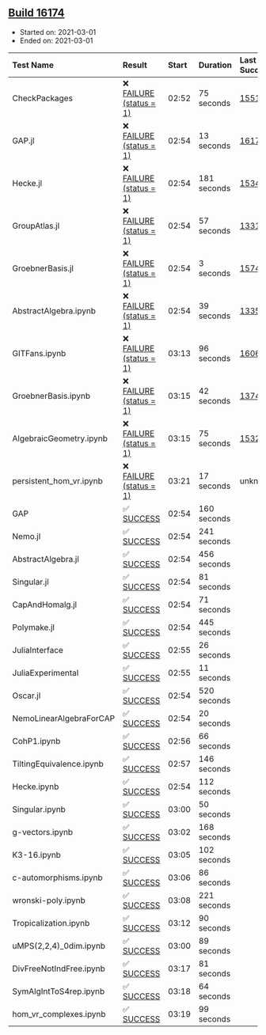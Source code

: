 ## [Build 16174](https://oscarci.mathematik.uni-kl.de/job/oscar/16174/)

* Started on: 2021-03-01
* Ended on: 2021-03-01

| Test Name    | Result | Start | Duration | Last Success | First Failure |
|:-------------|:-------|:------|:---------|:-------------|:--------------|
| CheckPackages | ❌ [FAILURE (status = 1)](https://oscarci.mathematik.uni-kl.de/job/oscar/16174/artifact/logs/build-16174/CheckPackages.log) | 02:52 | 75 seconds | [15514](https://oscarci.mathematik.uni-kl.de/job/oscar/15514/) | [15515](https://oscarci.mathematik.uni-kl.de/job/oscar/15515/) |
| GAP.jl | ❌ [FAILURE (status = 1)](https://oscarci.mathematik.uni-kl.de/job/oscar/16174/artifact/logs/build-16174/GAP.jl.log) | 02:54 | 13 seconds | [16173](https://oscarci.mathematik.uni-kl.de/job/oscar/16173/) | [16174](https://oscarci.mathematik.uni-kl.de/job/oscar/16174/) |
| Hecke.jl | ❌ [FAILURE (status = 1)](https://oscarci.mathematik.uni-kl.de/job/oscar/16174/artifact/logs/build-16174/Hecke.jl.log) | 02:54 | 181 seconds | [15344](https://oscarci.mathematik.uni-kl.de/job/oscar/15344/) | [15348](https://oscarci.mathematik.uni-kl.de/job/oscar/15348/) |
| GroupAtlas.jl | ❌ [FAILURE (status = 1)](https://oscarci.mathematik.uni-kl.de/job/oscar/16174/artifact/logs/build-16174/GroupAtlas.jl.log) | 02:54 | 57 seconds | [13311](https://oscarci.mathematik.uni-kl.de/job/oscar/13311/) | [13312](https://oscarci.mathematik.uni-kl.de/job/oscar/13312/) |
| GroebnerBasis.jl | ❌ [FAILURE (status = 1)](https://oscarci.mathematik.uni-kl.de/job/oscar/16174/artifact/logs/build-16174/GroebnerBasis.jl.log) | 02:54 | 3 seconds | [15745](https://oscarci.mathematik.uni-kl.de/job/oscar/15745/) | [15746](https://oscarci.mathematik.uni-kl.de/job/oscar/15746/) |
| AbstractAlgebra.ipynb | ❌ [FAILURE (status = 1)](https://oscarci.mathematik.uni-kl.de/job/oscar/16174/artifact/logs/build-16174/AbstractAlgebra.ipynb.log) | 02:54 | 39 seconds | [13355](https://oscarci.mathematik.uni-kl.de/job/oscar/13355/) | [13356](https://oscarci.mathematik.uni-kl.de/job/oscar/13356/) |
| GITFans.ipynb | ❌ [FAILURE (status = 1)](https://oscarci.mathematik.uni-kl.de/job/oscar/16174/artifact/logs/build-16174/GITFans.ipynb.log) | 03:13 | 96 seconds | [16068](https://oscarci.mathematik.uni-kl.de/job/oscar/16068/) | [16069](https://oscarci.mathematik.uni-kl.de/job/oscar/16069/) |
| GroebnerBasis.ipynb | ❌ [FAILURE (status = 1)](https://oscarci.mathematik.uni-kl.de/job/oscar/16174/artifact/logs/build-16174/GroebnerBasis.ipynb.log) | 03:15 | 42 seconds | [13748](https://oscarci.mathematik.uni-kl.de/job/oscar/13748/) | [13749](https://oscarci.mathematik.uni-kl.de/job/oscar/13749/) |
| AlgebraicGeometry.ipynb | ❌ [FAILURE (status = 1)](https://oscarci.mathematik.uni-kl.de/job/oscar/16174/artifact/logs/build-16174/AlgebraicGeometry.ipynb.log) | 03:15 | 75 seconds | [15322](https://oscarci.mathematik.uni-kl.de/job/oscar/15322/) | [15323](https://oscarci.mathematik.uni-kl.de/job/oscar/15323/) |
| persistent_hom_vr.ipynb | ❌ [FAILURE (status = 1)](https://oscarci.mathematik.uni-kl.de/job/oscar/16174/artifact/logs/build-16174/persistent_hom_vr.ipynb.log) | 03:21 | 17 seconds | unknown | unknown |
| GAP | ✅ [SUCCESS](https://oscarci.mathematik.uni-kl.de/job/oscar/16174/artifact/logs/build-16174/GAP.log) | 02:54 | 160 seconds |  |  |
| Nemo.jl | ✅ [SUCCESS](https://oscarci.mathematik.uni-kl.de/job/oscar/16174/artifact/logs/build-16174/Nemo.jl.log) | 02:54 | 241 seconds |  |  |
| AbstractAlgebra.jl | ✅ [SUCCESS](https://oscarci.mathematik.uni-kl.de/job/oscar/16174/artifact/logs/build-16174/AbstractAlgebra.jl.log) | 02:54 | 456 seconds |  |  |
| Singular.jl | ✅ [SUCCESS](https://oscarci.mathematik.uni-kl.de/job/oscar/16174/artifact/logs/build-16174/Singular.jl.log) | 02:54 | 81 seconds |  |  |
| CapAndHomalg.jl | ✅ [SUCCESS](https://oscarci.mathematik.uni-kl.de/job/oscar/16174/artifact/logs/build-16174/CapAndHomalg.jl.log) | 02:54 | 71 seconds |  |  |
| Polymake.jl | ✅ [SUCCESS](https://oscarci.mathematik.uni-kl.de/job/oscar/16174/artifact/logs/build-16174/Polymake.jl.log) | 02:54 | 445 seconds |  |  |
| JuliaInterface | ✅ [SUCCESS](https://oscarci.mathematik.uni-kl.de/job/oscar/16174/artifact/logs/build-16174/JuliaInterface.log) | 02:55 | 26 seconds |  |  |
| JuliaExperimental | ✅ [SUCCESS](https://oscarci.mathematik.uni-kl.de/job/oscar/16174/artifact/logs/build-16174/JuliaExperimental.log) | 02:55 | 11 seconds |  |  |
| Oscar.jl | ✅ [SUCCESS](https://oscarci.mathematik.uni-kl.de/job/oscar/16174/artifact/logs/build-16174/Oscar.jl.log) | 02:54 | 520 seconds |  |  |
| NemoLinearAlgebraForCAP | ✅ [SUCCESS](https://oscarci.mathematik.uni-kl.de/job/oscar/16174/artifact/logs/build-16174/NemoLinearAlgebraForCAP.log) | 02:54 | 20 seconds |  |  |
| CohP1.ipynb | ✅ [SUCCESS](https://oscarci.mathematik.uni-kl.de/job/oscar/16174/artifact/logs/build-16174/CohP1.ipynb.log) | 02:56 | 66 seconds |  |  |
| TiltingEquivalence.ipynb | ✅ [SUCCESS](https://oscarci.mathematik.uni-kl.de/job/oscar/16174/artifact/logs/build-16174/TiltingEquivalence.ipynb.log) | 02:57 | 146 seconds |  |  |
| Hecke.ipynb | ✅ [SUCCESS](https://oscarci.mathematik.uni-kl.de/job/oscar/16174/artifact/logs/build-16174/Hecke.ipynb.log) | 02:54 | 112 seconds |  |  |
| Singular.ipynb | ✅ [SUCCESS](https://oscarci.mathematik.uni-kl.de/job/oscar/16174/artifact/logs/build-16174/Singular.ipynb.log) | 03:00 | 50 seconds |  |  |
| g-vectors.ipynb | ✅ [SUCCESS](https://oscarci.mathematik.uni-kl.de/job/oscar/16174/artifact/logs/build-16174/g-vectors.ipynb.log) | 03:02 | 168 seconds |  |  |
| K3-16.ipynb | ✅ [SUCCESS](https://oscarci.mathematik.uni-kl.de/job/oscar/16174/artifact/logs/build-16174/K3-16.ipynb.log) | 03:05 | 102 seconds |  |  |
| c-automorphisms.ipynb | ✅ [SUCCESS](https://oscarci.mathematik.uni-kl.de/job/oscar/16174/artifact/logs/build-16174/c-automorphisms.ipynb.log) | 03:06 | 86 seconds |  |  |
| wronski-poly.ipynb | ✅ [SUCCESS](https://oscarci.mathematik.uni-kl.de/job/oscar/16174/artifact/logs/build-16174/wronski-poly.ipynb.log) | 03:08 | 221 seconds |  |  |
| Tropicalization.ipynb | ✅ [SUCCESS](https://oscarci.mathematik.uni-kl.de/job/oscar/16174/artifact/logs/build-16174/Tropicalization.ipynb.log) | 03:12 | 90 seconds |  |  |
| uMPS(2,2,4)_0dim.ipynb | ✅ [SUCCESS](https://oscarci.mathematik.uni-kl.de/job/oscar/16174/artifact/logs/build-16174/uMPS-2-2-4-_0dim.ipynb.log) | 03:00 | 89 seconds |  |  |
| DivFreeNotIndFree.ipynb | ✅ [SUCCESS](https://oscarci.mathematik.uni-kl.de/job/oscar/16174/artifact/logs/build-16174/DivFreeNotIndFree.ipynb.log) | 03:17 | 81 seconds |  |  |
| SymAlgIntToS4rep.ipynb | ✅ [SUCCESS](https://oscarci.mathematik.uni-kl.de/job/oscar/16174/artifact/logs/build-16174/SymAlgIntToS4rep.ipynb.log) | 03:18 | 64 seconds |  |  |
| hom_vr_complexes.ipynb | ✅ [SUCCESS](https://oscarci.mathematik.uni-kl.de/job/oscar/16174/artifact/logs/build-16174/hom_vr_complexes.ipynb.log) | 03:19 | 99 seconds |  |  |
